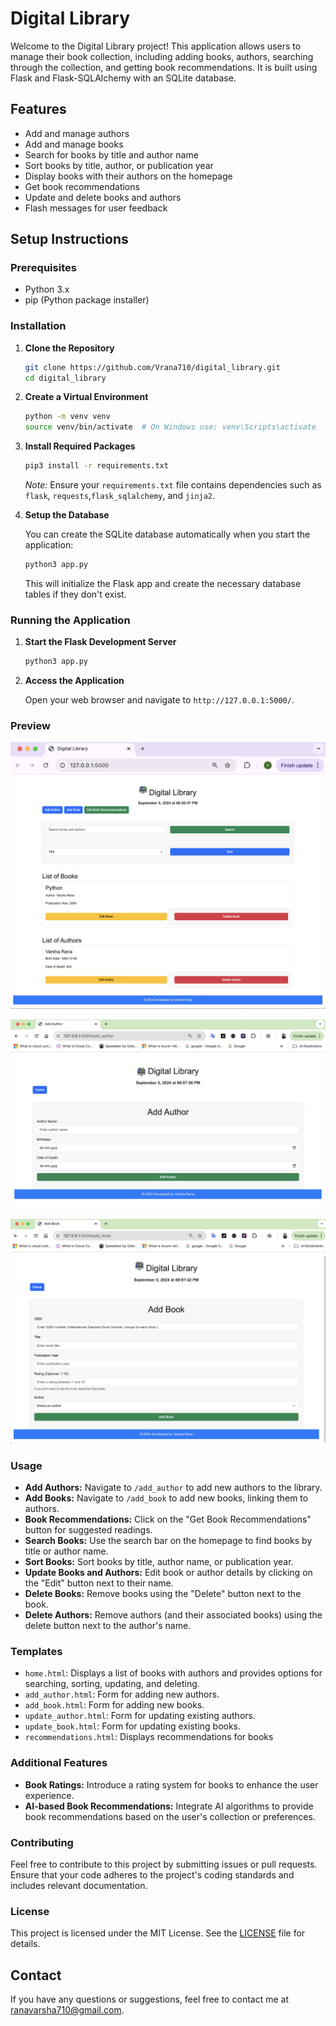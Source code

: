 # Digital Library

Welcome to the Digital Library project! This application allows users to manage their book collection, including adding books, authors, searching through the collection, and getting book recommendations. It is built using Flask and Flask-SQLAlchemy with an SQLite database.

## Features

- Add and manage authors
- Add and manage books
- Search for books by title and author name
- Sort books by title, author, or publication year
- Display books with their authors on the homepage
- Get book recommendations
- Update and delete books and authors
- Flash messages for user feedback

## Setup Instructions

### Prerequisites

- Python 3.x
- pip (Python package installer)

### Installation

1. **Clone the Repository**

   ```bash
   git clone https://github.com/Vrana710/digital_library.git
   cd digital_library
   ```

2. **Create a Virtual Environment**

   ```bash
   python -m venv venv
   source venv/bin/activate  # On Windows use: venv\Scripts\activate
   ```

3. **Install Required Packages**

   ```bash
   pip3 install -r requirements.txt
   ```

   *Note:* Ensure your `requirements.txt` file contains dependencies such as `flask`, `requests`,`flask_sqlalchemy`, and `jinja2`.

4. **Setup the Database**

   You can create the SQLite database automatically when you start the application:

   ```bash
   python3 app.py
   ```

   This will initialize the Flask app and create the necessary database tables if they don't exist.

### Running the Application

1. **Start the Flask Development Server**

   ```bash
   python3 app.py
   ```

2. **Access the Application**

   Open your web browser and navigate to `http://127.0.0.1:5000/`.

### Preview

![Home](./static/images/home.png)

![Add Author](./static/images/addAuthor.png)

![Add Book](./static/images/addBook.png)

### Usage

- **Add Authors:** Navigate to `/add_author` to add new authors to the library.
- **Add Books:** Navigate to `/add_book` to add new books, linking them to authors.
- **Book Recommendations:** Click on the "Get Book Recommendations" button for suggested readings.
- **Search Books:** Use the search bar on the homepage to find books by title or author name.
- **Sort Books:** Sort books by title, author name, or publication year.
- **Update Books and Authors:** Edit book or author details by clicking on the "Edit" button next to their name.
- **Delete Books:** Remove books using the "Delete" button next to the book.
- **Delete Authors:** Remove authors (and their associated books) using the delete button next to the author's name.

### Templates

- `home.html`: Displays a list of books with authors and provides options for searching, sorting, updating, and deleting.
- `add_author.html`: Form for adding new authors.
- `add_book.html`: Form for adding new books.
- `update_author.html`: Form for updating existing authors.
- `update_book.html`: Form for updating existing books.
- `recommendations.html`: Displays recommendations for books

### Additional Features

- **Book Ratings:** Introduce a rating system for books to enhance the user experience.
- **AI-based Book Recommendations:** Integrate AI algorithms to provide book recommendations based on the user's collection or preferences.

### Contributing

Feel free to contribute to this project by submitting issues or pull requests. Ensure that your code adheres to the project's coding standards and includes relevant documentation.

### License

This project is licensed under the MIT License. See the [LICENSE](LICENSE) file for details.

## Contact

If you have any questions or suggestions, feel free to contact me at [ranavarsha710@gmail.com](mailto:ranavarsha710@gmail.com).
